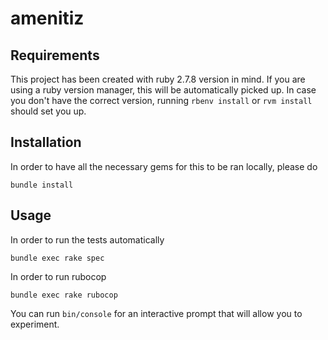 # amenitiz

## Requirements

This project has been created with ruby 2.7.8 version in mind. If you are using a ruby version manager, this will be automatically picked up.
In case you don't have the correct version, running `rbenv install` or `rvm install` should set you up.

## Installation

In order to have all the necessary gems for this to be ran locally, please do

`bundle install`

## Usage

In order to run the tests automatically

`bundle exec rake spec`

In order to run rubocop

`bundle exec rake rubocop`

You can run `bin/console` for an interactive prompt that will allow you to experiment.
